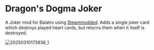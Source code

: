 # Dragon's Dogma Joker

A Joker mod for Balatro using [Steammodded](https://github.com/Steamodded/smods).
Adds a single joker card which destroys played heart cards, but returns them when
it itself is destroyed.

![20250310173938_1](https://github.com/user-attachments/assets/6ed994b9-ad99-4062-bcc3-e76307032f94)
